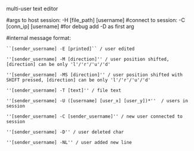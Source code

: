 multi-user text editor


#args to host session: 
 -H [file_path] [username]
#connect to session:
 -C [conn_ip] [username]
#for debug add -D as first arg

#internal message format:

    ``[sender_username] -E [printed]`` / user edited

    ''[sender_username] -M [direction]'' / user position shifted, [direction] can be only 'l'/'r'/'u'/'d'

    ''[sender_username] -MS [direction]'' / user position shifted with SHIFT pressed, [direction] can be only 'l'/'r'/'u'/'d'

    ''[sender_username] -T [text]'' / file text

    ''[sender_username] -U ([username] [user_x] [user_y])*''  / users in session

    ''[sender_username] -C [sender_username]'' / new user connected to session

    ''[sender_username] -D'' / user deleted char

    ''[sender_username] -NL'' / user added new line
